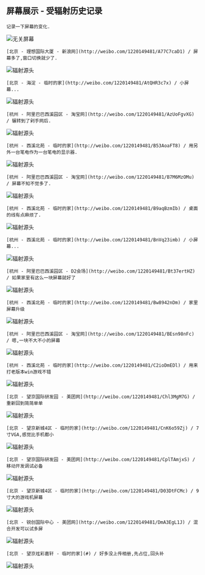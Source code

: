 ## 屏幕展示 - 受辐射历史记录

    记录一下屏幕的变化.

![无关屏幕](./assets/device/display-0.jpg)

    [北京 - 理想国际大厦 - 新浪网](http://weibo.com/1220149481/A77C7caD1) / 屏幕多了,窗口切换就少了.

![辐射源头](./assets/device/display-1.jpg)

    [北京 - 海淀 - 临时的家](http://weibo.com/1220149481/AtQHR3c7x) / 小屏幕...

![辐射源头](./assets/device/display-1-2.jpg)


    [杭州 - 阿里巴巴西溪园区 - 淘宝网](http://weibo.com/1220149481/AzUoFgvXG) / 辗转到了剁手网后.

![辐射源头](./assets/device/display-2.jpg)

    [杭州 - 西溪北苑 - 临时的家](http://weibo.com/1220149481/B53AoaFT8) / 用另外一台笔电作为一台笔电的显示器.

![辐射源头](./assets/device/display-3.jpg)

    [杭州 - 阿里巴巴西溪园区 - 淘宝网](http://weibo.com/1220149481/B7M6MzOMu) / 屏幕不知不觉多了.

![辐射源头](./assets/device/display-4.jpg)

    [杭州 - 西溪北苑 - 临时的家](http://weibo.com/1220149481/B9aqBzmIb) / 桌面的线有点麻烦了.

![辐射源头](./assets/device/display-5.jpg)

    [杭州 - 西溪北苑 - 临时的家](http://weibo.com/1220149481/BnVq23imb) / 小屏幕...

![辐射源头](./assets/device/display-6.jpg)

    [杭州 - 阿里巴巴西溪园区 - D2会场](http://weibo.com/1220149481/Bt37ertHZ) / 如果家里有这么一块屏幕就好了

![辐射源头](./assets/device/display-7.jpg)

    [杭州 - 西溪北苑 - 临时的家](http://weibo.com/1220149481/Bw8942nDm) / 家里屏幕升级

![辐射源头](./assets/device/display-8.jpg)

    [杭州 - 阿里巴巴西溪园区 - 淘宝网](http://weibo.com/1220149481/BEsn98nFc) / 嗯,一块不大不小的屏幕

![辐射源头](./assets/device/display-9.jpg)

    [杭州 - 西溪北苑 - 临时的家](http://weibo.com/1220149481/C2ioDmEDl) / 用来打老版本win游戏不错

![辐射源头](./assets/device/display-9-2.jpg)

    [北京 - 望京国际研发园 - 美团网](http://weibo.com/1220149481/Chl3MgM7G) / 重新回到简简单单

![辐射源头](./assets/device/display-10.jpg)

    [北京 - 望京新城4区 - 临时的家](http://weibo.com/1220149481/CnK6o59Zj) / 7寸VGA,感觉比手机都小

![辐射源头](./assets/device/display-11.jpg)

    [北京 - 望京国际研发园 - 美团网](http://weibo.com/1220149481/CplTAmjxS) / 移动开发调试必备

![辐射源头](./assets/device/display-12.jpg)

    [北京 - 望京新城4区 - 临时的家](http://weibo.com/1220149481/D03DtFCMc) / 9寸大的游戏机屏幕

![辐射源头](./assets/device/display-13.jpg)

    [北京 - 锐创国际中心 - 美团网](http://weibo.com/1220149481/DmA3EgL1J) / 混合开发可以试多屏

![辐射源头](./assets/device/display-14.jpg)

    [北京 - 望京炫彩嘉轩 - 临时的家](#) / 好多没上传相册,先占位,回头补

![辐射源头](./assets/device/lg-34um68-p.png)


